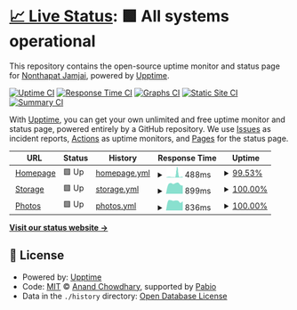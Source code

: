# [📈 Live Status](https://status.deknoinarak.com): <!--live status--> **🟩 All systems operational**

This repository contains the open-source uptime monitor and status page for [Nonthapat Jamjai](https://status.deknoinarak.com), powered by [Upptime](https://github.com/upptime/upptime).

[![Uptime CI](https://github.com/deknoinarak/status/workflows/Uptime%20CI/badge.svg)](https://github.com/deknoinarak/status/actions?query=workflow%3A%22Uptime+CI%22)
[![Response Time CI](https://github.com/deknoinarak/status/workflows/Response%20Time%20CI/badge.svg)](https://github.com/deknoinarak/status/actions?query=workflow%3A%22Response+Time+CI%22)
[![Graphs CI](https://github.com/deknoinarak/status/workflows/Graphs%20CI/badge.svg)](https://github.com/deknoinarak/status/actions?query=workflow%3A%22Graphs+CI%22)
[![Static Site CI](https://github.com/deknoinarak/status/workflows/Static%20Site%20CI/badge.svg)](https://github.com/deknoinarak/status/actions?query=workflow%3A%22Static+Site+CI%22)
[![Summary CI](https://github.com/deknoinarak/status/workflows/Summary%20CI/badge.svg)](https://github.com/deknoinarak/status/actions?query=workflow%3A%22Summary+CI%22)

With [Upptime](https://upptime.js.org), you can get your own unlimited and free uptime monitor and status page, powered entirely by a GitHub repository. We use [Issues](https://github.com/deknoinarak/status/issues) as incident reports, [Actions](https://github.com/deknoinarak/status/actions) as uptime monitors, and [Pages](https://status.deknoinarak.com) for the status page.

<!--start: status pages-->
<!-- This summary is generated by Upptime (https://github.com/upptime/upptime) -->
<!-- Do not edit this manually, your changes will be overwritten -->
<!-- prettier-ignore -->
| URL | Status | History | Response Time | Uptime |
| --- | ------ | ------- | ------------- | ------ |
| <img alt="" src="https://icons.duckduckgo.com/ip3/www.deknoinarak.com.ico" height="13"> [Homepage](https://www.deknoinarak.com) | 🟩 Up | [homepage.yml](https://github.com/Deknoinarak/status/commits/HEAD/history/homepage.yml) | <details><summary><img alt="Response time graph" src="./graphs/homepage/response-time-week.png" height="20"> 488ms</summary><br><a href="https://status.deknoinarak.com/history/homepage"><img alt="Response time 198" src="https://img.shields.io/endpoint?url=https%3A%2F%2Fraw.githubusercontent.com%2FDeknoinarak%2Fstatus%2FHEAD%2Fapi%2Fhomepage%2Fresponse-time.json"></a><br><a href="https://status.deknoinarak.com/history/homepage"><img alt="24-hour response time 265" src="https://img.shields.io/endpoint?url=https%3A%2F%2Fraw.githubusercontent.com%2FDeknoinarak%2Fstatus%2FHEAD%2Fapi%2Fhomepage%2Fresponse-time-day.json"></a><br><a href="https://status.deknoinarak.com/history/homepage"><img alt="7-day response time 488" src="https://img.shields.io/endpoint?url=https%3A%2F%2Fraw.githubusercontent.com%2FDeknoinarak%2Fstatus%2FHEAD%2Fapi%2Fhomepage%2Fresponse-time-week.json"></a><br><a href="https://status.deknoinarak.com/history/homepage"><img alt="30-day response time 235" src="https://img.shields.io/endpoint?url=https%3A%2F%2Fraw.githubusercontent.com%2FDeknoinarak%2Fstatus%2FHEAD%2Fapi%2Fhomepage%2Fresponse-time-month.json"></a><br><a href="https://status.deknoinarak.com/history/homepage"><img alt="1-year response time 198" src="https://img.shields.io/endpoint?url=https%3A%2F%2Fraw.githubusercontent.com%2FDeknoinarak%2Fstatus%2FHEAD%2Fapi%2Fhomepage%2Fresponse-time-year.json"></a></details> | <details><summary><a href="https://status.deknoinarak.com/history/homepage">99.53%</a></summary><a href="https://status.deknoinarak.com/history/homepage"><img alt="All-time uptime 99.79%" src="https://img.shields.io/endpoint?url=https%3A%2F%2Fraw.githubusercontent.com%2FDeknoinarak%2Fstatus%2FHEAD%2Fapi%2Fhomepage%2Fuptime.json"></a><br><a href="https://status.deknoinarak.com/history/homepage"><img alt="24-hour uptime 99.38%" src="https://img.shields.io/endpoint?url=https%3A%2F%2Fraw.githubusercontent.com%2FDeknoinarak%2Fstatus%2FHEAD%2Fapi%2Fhomepage%2Fuptime-day.json"></a><br><a href="https://status.deknoinarak.com/history/homepage"><img alt="7-day uptime 99.53%" src="https://img.shields.io/endpoint?url=https%3A%2F%2Fraw.githubusercontent.com%2FDeknoinarak%2Fstatus%2FHEAD%2Fapi%2Fhomepage%2Fuptime-week.json"></a><br><a href="https://status.deknoinarak.com/history/homepage"><img alt="30-day uptime 99.80%" src="https://img.shields.io/endpoint?url=https%3A%2F%2Fraw.githubusercontent.com%2FDeknoinarak%2Fstatus%2FHEAD%2Fapi%2Fhomepage%2Fuptime-month.json"></a><br><a href="https://status.deknoinarak.com/history/homepage"><img alt="1-year uptime 99.79%" src="https://img.shields.io/endpoint?url=https%3A%2F%2Fraw.githubusercontent.com%2FDeknoinarak%2Fstatus%2FHEAD%2Fapi%2Fhomepage%2Fuptime-year.json"></a></details>
| <img alt="" src="https://icons.duckduckgo.com/ip3/nc.deknoinarak.com.ico" height="13"> [Storage](https://nc.deknoinarak.com/cron.php) | 🟩 Up | [storage.yml](https://github.com/Deknoinarak/status/commits/HEAD/history/storage.yml) | <details><summary><img alt="Response time graph" src="./graphs/storage/response-time-week.png" height="20"> 899ms</summary><br><a href="https://status.deknoinarak.com/history/storage"><img alt="Response time 2401" src="https://img.shields.io/endpoint?url=https%3A%2F%2Fraw.githubusercontent.com%2FDeknoinarak%2Fstatus%2FHEAD%2Fapi%2Fstorage%2Fresponse-time.json"></a><br><a href="https://status.deknoinarak.com/history/storage"><img alt="24-hour response time 1030" src="https://img.shields.io/endpoint?url=https%3A%2F%2Fraw.githubusercontent.com%2FDeknoinarak%2Fstatus%2FHEAD%2Fapi%2Fstorage%2Fresponse-time-day.json"></a><br><a href="https://status.deknoinarak.com/history/storage"><img alt="7-day response time 899" src="https://img.shields.io/endpoint?url=https%3A%2F%2Fraw.githubusercontent.com%2FDeknoinarak%2Fstatus%2FHEAD%2Fapi%2Fstorage%2Fresponse-time-week.json"></a><br><a href="https://status.deknoinarak.com/history/storage"><img alt="30-day response time 4519" src="https://img.shields.io/endpoint?url=https%3A%2F%2Fraw.githubusercontent.com%2FDeknoinarak%2Fstatus%2FHEAD%2Fapi%2Fstorage%2Fresponse-time-month.json"></a><br><a href="https://status.deknoinarak.com/history/storage"><img alt="1-year response time 2401" src="https://img.shields.io/endpoint?url=https%3A%2F%2Fraw.githubusercontent.com%2FDeknoinarak%2Fstatus%2FHEAD%2Fapi%2Fstorage%2Fresponse-time-year.json"></a></details> | <details><summary><a href="https://status.deknoinarak.com/history/storage">100.00%</a></summary><a href="https://status.deknoinarak.com/history/storage"><img alt="All-time uptime 89.98%" src="https://img.shields.io/endpoint?url=https%3A%2F%2Fraw.githubusercontent.com%2FDeknoinarak%2Fstatus%2FHEAD%2Fapi%2Fstorage%2Fuptime.json"></a><br><a href="https://status.deknoinarak.com/history/storage"><img alt="24-hour uptime 100.00%" src="https://img.shields.io/endpoint?url=https%3A%2F%2Fraw.githubusercontent.com%2FDeknoinarak%2Fstatus%2FHEAD%2Fapi%2Fstorage%2Fuptime-day.json"></a><br><a href="https://status.deknoinarak.com/history/storage"><img alt="7-day uptime 100.00%" src="https://img.shields.io/endpoint?url=https%3A%2F%2Fraw.githubusercontent.com%2FDeknoinarak%2Fstatus%2FHEAD%2Fapi%2Fstorage%2Fuptime-week.json"></a><br><a href="https://status.deknoinarak.com/history/storage"><img alt="30-day uptime 97.86%" src="https://img.shields.io/endpoint?url=https%3A%2F%2Fraw.githubusercontent.com%2FDeknoinarak%2Fstatus%2FHEAD%2Fapi%2Fstorage%2Fuptime-month.json"></a><br><a href="https://status.deknoinarak.com/history/storage"><img alt="1-year uptime 89.98%" src="https://img.shields.io/endpoint?url=https%3A%2F%2Fraw.githubusercontent.com%2FDeknoinarak%2Fstatus%2FHEAD%2Fapi%2Fstorage%2Fuptime-year.json"></a></details>
| <img alt="" src="https://icons.duckduckgo.com/ip3/immich.deknoinarak.com.ico" height="13"> [Photos](https://immich.deknoinarak.com) | 🟩 Up | [photos.yml](https://github.com/Deknoinarak/status/commits/HEAD/history/photos.yml) | <details><summary><img alt="Response time graph" src="./graphs/photos/response-time-week.png" height="20"> 836ms</summary><br><a href="https://status.deknoinarak.com/history/photos"><img alt="Response time 1338" src="https://img.shields.io/endpoint?url=https%3A%2F%2Fraw.githubusercontent.com%2FDeknoinarak%2Fstatus%2FHEAD%2Fapi%2Fphotos%2Fresponse-time.json"></a><br><a href="https://status.deknoinarak.com/history/photos"><img alt="24-hour response time 859" src="https://img.shields.io/endpoint?url=https%3A%2F%2Fraw.githubusercontent.com%2FDeknoinarak%2Fstatus%2FHEAD%2Fapi%2Fphotos%2Fresponse-time-day.json"></a><br><a href="https://status.deknoinarak.com/history/photos"><img alt="7-day response time 836" src="https://img.shields.io/endpoint?url=https%3A%2F%2Fraw.githubusercontent.com%2FDeknoinarak%2Fstatus%2FHEAD%2Fapi%2Fphotos%2Fresponse-time-week.json"></a><br><a href="https://status.deknoinarak.com/history/photos"><img alt="30-day response time 2533" src="https://img.shields.io/endpoint?url=https%3A%2F%2Fraw.githubusercontent.com%2FDeknoinarak%2Fstatus%2FHEAD%2Fapi%2Fphotos%2Fresponse-time-month.json"></a><br><a href="https://status.deknoinarak.com/history/photos"><img alt="1-year response time 1338" src="https://img.shields.io/endpoint?url=https%3A%2F%2Fraw.githubusercontent.com%2FDeknoinarak%2Fstatus%2FHEAD%2Fapi%2Fphotos%2Fresponse-time-year.json"></a></details> | <details><summary><a href="https://status.deknoinarak.com/history/photos">100.00%</a></summary><a href="https://status.deknoinarak.com/history/photos"><img alt="All-time uptime 97.62%" src="https://img.shields.io/endpoint?url=https%3A%2F%2Fraw.githubusercontent.com%2FDeknoinarak%2Fstatus%2FHEAD%2Fapi%2Fphotos%2Fuptime.json"></a><br><a href="https://status.deknoinarak.com/history/photos"><img alt="24-hour uptime 100.00%" src="https://img.shields.io/endpoint?url=https%3A%2F%2Fraw.githubusercontent.com%2FDeknoinarak%2Fstatus%2FHEAD%2Fapi%2Fphotos%2Fuptime-day.json"></a><br><a href="https://status.deknoinarak.com/history/photos"><img alt="7-day uptime 100.00%" src="https://img.shields.io/endpoint?url=https%3A%2F%2Fraw.githubusercontent.com%2FDeknoinarak%2Fstatus%2FHEAD%2Fapi%2Fphotos%2Fuptime-week.json"></a><br><a href="https://status.deknoinarak.com/history/photos"><img alt="30-day uptime 98.01%" src="https://img.shields.io/endpoint?url=https%3A%2F%2Fraw.githubusercontent.com%2FDeknoinarak%2Fstatus%2FHEAD%2Fapi%2Fphotos%2Fuptime-month.json"></a><br><a href="https://status.deknoinarak.com/history/photos"><img alt="1-year uptime 97.62%" src="https://img.shields.io/endpoint?url=https%3A%2F%2Fraw.githubusercontent.com%2FDeknoinarak%2Fstatus%2FHEAD%2Fapi%2Fphotos%2Fuptime-year.json"></a></details>

<!--end: status pages-->

[**Visit our status website →**](https://status.deknoinarak.com)

## 📄 License

- Powered by: [Upptime](https://github.com/upptime/upptime)
- Code: [MIT](./LICENSE) © [Anand Chowdhary](https://anandchowdhary.com), supported by [Pabio](https://pabio.com)
- Data in the `./history` directory: [Open Database License](https://opendatacommons.org/licenses/odbl/1-0/)
